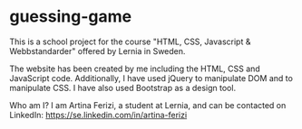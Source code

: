 # guessing-game

This is a school project for the course "HTML, CSS, Javascript & Webbstandarder" offered by Lernia in Sweden.

The website has been created by me including the HTML, CSS and JavaScript code. Additionally, I have used jQuery to manipulate DOM and to manipulate CSS. I have also used Bootstrap as a design tool. 

Who am I? I am Artina Ferizi, a student at Lernia, and can be contacted on LinkedIn: https://se.linkedin.com/in/artina-ferizi
